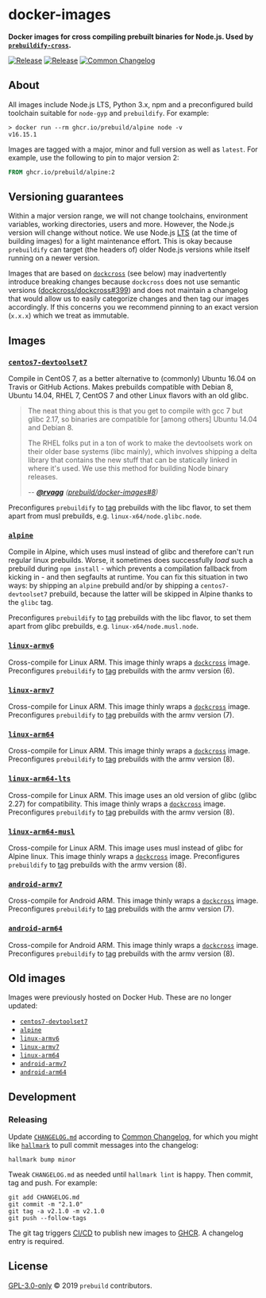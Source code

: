 # docker-images

**Docker images for cross compiling prebuilt binaries for Node.js. Used by [`prebuildify-cross`](https://github.com/prebuild/prebuildify-cross).**

[![Release](https://img.shields.io/github/v/release/prebuild/docker-images)](https://github.com/prebuild/docker-images/releases/latest)
[![Release](https://github.com/prebuild/docker-images/actions/workflows/release.yml/badge.svg)](https://github.com/prebuild/docker-images/actions/workflows/release.yml)
[![Common Changelog](https://common-changelog.org/badge.svg)](https://common-changelog.org)

## About

All images include Node.js LTS, Python 3.x, npm and a preconfigured build toolchain suitable for `node-gyp` and `prebuildify`. For example:

```
> docker run --rm ghcr.io/prebuild/alpine node -v
v16.15.1
```

Images are tagged with a major, minor and full version as well as `latest`. For example, use the following to pin to major version 2:

```dockerfile
FROM ghcr.io/prebuild/alpine:2
```

## Versioning guarantees

Within a major version range, we will not change toolchains, environment variables, working directories, users and more. However, the Node.js version will change without notice. We use Node.js [LTS](https://github.com/nodejs/Release) (at the time of building images) for a light maintenance effort. This is okay because `prebuildify` can target (the headers of) older Node.js versions while itself running on a newer version.

Images that are based on [`dockcross`](https://github.com/dockcross/dockcross) (see below) may inadvertently introduce breaking changes because `dockcross` does not use semantic versions ([dockcross/dockcross#399](https://github.com/dockcross/dockcross/issues/399)) and does not maintain a changelog that would allow us to easily categorize changes and then tag our images accordingly. If this concerns you we recommend pinning to an exact version (`x.x.x`) which we treat as immutable.

## Images

### [`centos7-devtoolset7`](https://github.com/orgs/prebuild/packages/container/package/centos7-devtoolset7)

Compile in CentOS 7, as a better alternative to (commonly) Ubuntu 16.04 on Travis or GitHub Actions. Makes prebuilds compatible with Debian 8, Ubuntu 14.04, RHEL 7, CentOS 7 and other Linux flavors with an old glibc.

> The neat thing about this is that you get to compile with gcc 7 but glibc 2.17, so binaries are compatible for \[among others] Ubuntu 14.04 and Debian 8.
>
> The RHEL folks put in a ton of work to make the devtoolsets work on their older base systems (libc mainly), which involves shipping a delta library that contains the new stuff that can be statically linked in where it's used. We use this method for building Node binary releases.
>
> \-- <cite>[**@rvagg**](https://github.com/rvagg) ([prebuild/docker-images#8](https://github.com/prebuild/docker-images/pull/8))</cite>

Preconfigures `prebuildify` to [tag](https://github.com/prebuild/prebuildify#options) prebuilds with the libc flavor, to set them apart from musl prebuilds, e.g. `linux-x64/node.glibc.node`.

### [`alpine`](https://github.com/orgs/prebuild/packages/container/package/alpine)

Compile in Alpine, which uses musl instead of glibc and therefore can't run regular linux prebuilds. Worse, it sometimes does successfully _load_ such a  prebuild during `npm install` - which prevents a compilation fallback from kicking in - and then segfaults at runtime. You can fix this situation in two ways: by shipping an `alpine` prebuild and/or by shipping a `centos7-devtoolset7` prebuild, because the latter will be skipped in Alpine thanks to the `glibc` tag.

Preconfigures `prebuildify` to [tag](https://github.com/prebuild/prebuildify#options) prebuilds with the libc flavor, to set them apart from glibc prebuilds, e.g. `linux-x64/node.musl.node`.

### [`linux-armv6`](https://github.com/orgs/prebuild/packages/container/package/linux-armv6)

Cross-compile for Linux ARM. This image thinly wraps a [`dockcross`](https://github.com/dockcross/dockcross) image. Preconfigures `prebuildify` to [tag](https://github.com/prebuild/prebuildify#options) prebuilds with the armv version (6).

### [`linux-armv7`](https://github.com/orgs/prebuild/packages/container/package/linux-armv7)

Cross-compile for Linux ARM. This image thinly wraps a [`dockcross`](https://github.com/dockcross/dockcross) image. Preconfigures `prebuildify` to [tag](https://github.com/prebuild/prebuildify#options) prebuilds with the armv version (7).

### [`linux-arm64`](https://github.com/orgs/prebuild/packages/container/package/linux-arm64)

Cross-compile for Linux ARM. This image thinly wraps a [`dockcross`](https://github.com/dockcross/dockcross) image. Preconfigures `prebuildify` to [tag](https://github.com/prebuild/prebuildify#options) prebuilds with the armv version (8).

### [`linux-arm64-lts`](https://github.com/orgs/prebuild/packages/container/package/linux-arm64-lts)

Cross-compile for Linux ARM. This image uses an old version of glibc (glibc 2.27) for compatibility. This image thinly wraps a [`dockcross`](https://github.com/dockcross/dockcross) image. Preconfigures `prebuildify` to [tag](https://github.com/prebuild/prebuildify#options) prebuilds with the armv version (8).

### [`linux-arm64-musl`](https://github.com/orgs/prebuild/packages/container/package/linux-arm64-musl)

Cross-compile for Linux ARM. This image uses musl instead of glibc for Alpine linux. This image thinly wraps a [`dockcross`](https://github.com/dockcross/dockcross) image. Preconfigures `prebuildify` to [tag](https://github.com/prebuild/prebuildify#options) prebuilds with the armv version (8).

### [`android-armv7`](https://github.com/orgs/prebuild/packages/container/package/android-armv7)

Cross-compile for Android ARM. This image thinly wraps a [`dockcross`](https://github.com/dockcross/dockcross) image. Preconfigures `prebuildify` to [tag](https://github.com/prebuild/prebuildify#options) prebuilds with the armv version (7).

### [`android-arm64`](https://github.com/orgs/prebuild/packages/container/package/android-arm64)

Cross-compile for Android ARM. This image thinly wraps a [`dockcross`](https://github.com/dockcross/dockcross) image. Preconfigures `prebuildify` to [tag](https://github.com/prebuild/prebuildify#options) prebuilds with the armv version (8).

## Old images

Images were previously hosted on Docker Hub. These are no longer updated:

- [`centos7-devtoolset7`](https://hub.docker.com/r/prebuild/centos7-devtoolset7)
- [`alpine`](https://hub.docker.com/r/prebuild/alpine)
- [`linux-armv6`](https://hub.docker.com/r/prebuild/linux-armv6)
- [`linux-armv7`](https://hub.docker.com/r/prebuild/linux-armv7)
- [`linux-arm64`](https://hub.docker.com/r/prebuild/linux-arm64)
- [`android-armv7`](https://hub.docker.com/r/prebuild/android-armv7)
- [`android-arm64`](https://hub.docker.com/r/prebuild/android-arm64)

## Development

### Releasing

Update [`CHANGELOG.md`](CHANGELOG.md) according to [Common Changelog](https://common-changelog), for which you might like [`hallmark`](https://github.com/vweevers/hallmark) to pull commit messages into the changelog:

```
hallmark bump minor
```

Tweak `CHANGELOG.md` as needed until `hallmark lint` is happy. Then commit, tag and push. For example:

```
git add CHANGELOG.md
git commit -m "2.1.0"
git tag -a v2.1.0 -m v2.1.0
git push --follow-tags
```

The git tag triggers [CI/CD](https://github.com/prebuild/docker-images/actions) to publish new images to [GHCR](https://github.com/orgs/prebuild/packages?ecosystem=container). A changelog entry is required.

## License

[GPL-3.0-only](LICENSE) © 2019 `prebuild` contributors.
